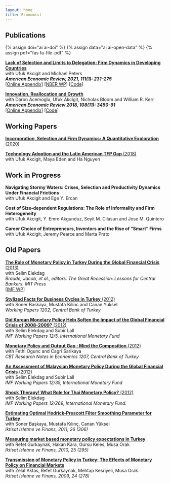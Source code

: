 ```yaml
---
layout: home
title: Economist
---
```



## Publications

{% assign doi="ai ai-doi" %}
{% assign data="ai ai-open-data" %}
{% assign pdf="fas fa-file-pdf" %}

<a href="assets/papers/aer.20180555.pdf">**Lack of Selection and Limits to Delegation: Firm Dynamics in Developing Countries**</a><br>
with Ufuk Akcigit and Michael Peters <br>
_**American Economic Review, 2021, 111(1): 231–275**_ <br>
[<a href="assets/papers/aap2021_online_appendix.pdf" target="_blank">Online Appendix</a>]
[<a href="https://www.nber.org/papers/w21905" target="_blank">NBER WP</a>]
[<a href="https://github.com/aharoun/AAP2020" target="_blank">Code</a>]

<a href="assets/papers/aer.20130470.pdf">**Innovation, Reallocation and Growth**</a><br>
with Daron Acemoglu, Ufuk Akcigit, Nicholas Bloom and William R. Kerr <br>
_**American Economic Review 2018, 108(11): 3450-91**_<br>
[<a href="assets/papers/AAABK_OnlineAppendix.pdf" target="_blank">Online Appendix</a>]
[<a href="https://github.com/aharoun/AAABK2018" target="_blank">Code</a>]

## Working Papers

<a href="assets/papers/jmpAlp-latest.pdf">**Incorporation, Selection and Firm Dynamics: A Quantitative Exploration** (2020)</a>

<a href=" ">**Technology Adoption and the Latin American TFP Gap** (2018)</a><br>
with Ufuk Akcigit, Maya Eden and Ha Nguyen

## Work in Progress

**Navigating Stormy Waters: Crises, Selection and Productivity Dynamics Under Financial Frictions**<br>
with Ufuk Akcigit and Ege Y. Ercan

**Cost of Size-dependent Regulations: The Role of Informality and Firm Heterogeneity** <br>
with Ufuk Akcigit, Y. Emre Akgunduz, Seyit M. Cilasun and Jose M. Quintero

**Career Choice of Entrepreneurs, Inventors and the Rise of ”Smart” Firms** <br>
with Ufuk Akcigit, Jeremy Pearce and Marta Prato


## Old Papers

<a href="https://mitpress.universitypressscholarship.com/view/10.7551/mitpress/9780262018340.001.0001/upso-9780262018340-chapter-3"> **The Role of Monetary Policy in Turkey During the Global Financial Crisis** (2013)</a><br>
with Selim Elekdag <br>
_Braude, Jacob, et al., editors. The Great Recession: Lessons for Central Bankers. MIT Press_<br>
[<a href="https://www.imf.org/en/Publications/WP/Issues/2016/12/31/The-Role-of-Monetary-Policy-in-Turkey-During-the-Global-Financial-Crisis-25005" target="_blank">IMF WP</a>]


<a href="https://www.tcmb.gov.tr/wps/wcm/connect/ec4e33f3-88b1-4c5b-a410-32d4bbbbdf22/WP1202.pdf?MOD=AJPERES&CACHEID=ROOTWORKSPACE-ec4e33f3-88b1-4c5b-a410-32d4bbbbdf22-m3fw5XW">**Stylized Facts for Business Cycles in Turkey** (2012)</a><br>
with Soner Baskaya, Mustafa Kilinc and Canan Yuksel<br>
_Working Papers 1202, Central Bank of Turkey_

<a href="https://www.imf.org/en/Publications/WP/Issues/2016/12/31/Did-Korean-Monetary-Policy-Help-Soften-the-Impact-of-the-Global-Financial-Crisis-of-2008-2009-25519">**Did Korean Monetary Policy Help Soften the Impact of the Global Financial Crisis of 2008-2009?** (2012)</a><br>
with Selim Elekdag and Subir Lall <br>
_IMF Working Papers 12/5, International Monetary Fund_

<a href="https://www.tcmb.gov.tr/wps/wcm/connect/a5fa0714-922d-42f4-8c3d-61db45b13f61/EN1207eng.pdf?MOD=AJPERES&CACHEID=ROOTWORKSPACE-a5fa0714-922d-42f4-8c3d-61db45b13f61-m3fw554">**Monetary Policy and Output Gap : Mind the Composition** (2012)</a><br>
with Fethi Ogunc and Cagri Sarikaya <br> 
_CBT Research Notes in Economics 1207, Central Bank of Turkey_

<a href="https://www.imf.org/en/Publications/WP/Issues/2016/12/31/An-Assessment-of-Malaysian-Monetary-Policy-During-the-Global-Financial-Crisis-of-2008-09-25685">**An Assessment of Malaysian Monetary Policy During the Global Financial Crisis** (2012)</a><br>
with Selim Elekdag and Subir Lall <br> 
_IMF Working Papers 12/35, International Monetary Fund_

<a href="https://www.imf.org/en/Publications/WP/Issues/2016/12/31/Shock-Therapy-What-Role-for-Thai-Monetary-Policy-40089">**Shock Therapy! What Role for Thai Monetary Policy?** (2012)</a><br>
with Selim Elekdag <br>
_IMF Working Papers 12/269, International Monetary Fund._ 

<a href="https://www.tcmb.gov.tr/wps/wcm/connect/61089808-d70c-4ec8-8ff4-d1e1ad6e4efa/EN1103eng.pdf?MOD=AJPERES&CACHEID=ROOTWORKSPACE-61089808-d70c-4ec8-8ff4-d1e1ad6e4efa-m3fw4Um"> **Estimating Optimal Hodrick-Prescott Filter Smoothing Parameter for Turkey**</a><br>
with Soner Başkaya, Mustafa Kılınç, Canan Yüksel <br>
_Iktisat Isletme ve Finans, 2011, 26 (306)_

<a href="assets/papers/AKKRGO.pdf"> **Measuring market based monetary policy expectations in Turkey**</a><br>
with Refet Gurkaynak, Hakan Kara, Gursu Keles, Musa Orak <br>
_Iktisat Isletme ve Finans, 2010, 25 (295)_

<a href="https://www.tcmb.gov.tr/wps/wcm/connect/24f3d2a2-2e0f-4eea-8f11-056f90ac2142/WP0811.pdf?MOD=AJPERES&CACHEID=ROOTWORKSPACE-24f3d2a2-2e0f-4eea-8f11-056f90ac2142-m3fw5Pc"> **Transmission of Monetary Policy in Turkey: The Effects of Monetary Policy on Financial Markets**</a><br>
with Zelal Aktas, Refet Gurkaynak, Mehtap Kesriyeli, Musa Orak <br>
_Iktisat Isletme ve Finans, 2009, 24 (278)_

